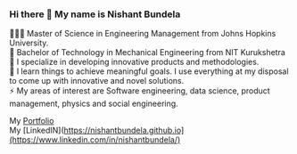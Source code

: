 ### Hi there 👋 My name is Nishant Bundela

👨🏻‍🎓 Master of Science in Engineering Management from Johns Hopkins University.  
🏫 Bachelor of Technology in Mechanical Engineering from NIT Kurukshetra  
🌱 I specialize in developing innovative products and methodologies.  
🔭 I learn things to achieve meaningful goals. I use everything at my disposal to come up with innovative and novel solutions.  
⚡ My areas of interest are Software engineering, data science, product management, physics and social engineering.  

My [Portfolio](https://www.nishantbundela.me/)  
My [LinkedIN](https://nishantbundela.github.io](https://www.linkedin.com/in/nishantbundela/)


<!--
**nishantbundela/nishantbundela** is a ✨ _special_ ✨ repository because its `README.md` (this file) appears on your GitHub profile.

Here are some ideas to get you started:

-  I’m currently working on ...
- 🌱 I’m currently learning ...
- 👯 I’m looking to collaborate on ...
- 🤔 I’m looking for help with ...
- 💬 Ask me about ...
- 📫 How to reach me: ...
- 😄 Pronouns: ...
- ⚡ Fun fact: ...
-->
